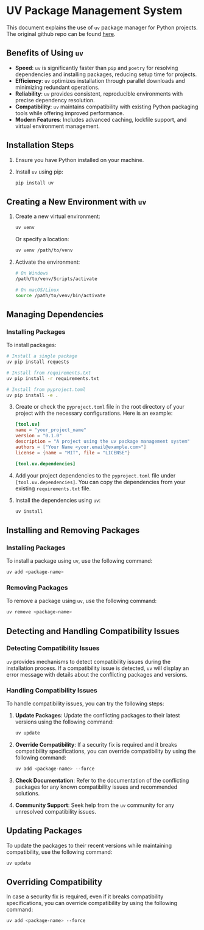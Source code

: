 # UV Package Management System

This document explains the use of `uv` package manager for Python projects.
The original github repo can be found [here](https://github.com/astral-sh/uv).

## Benefits of Using `uv`

- **Speed**: `uv` is significantly faster than `pip` and `poetry` for resolving dependencies and installing packages, reducing setup time for projects.
- **Efficiency**: `uv` optimizes installation through parallel downloads and minimizing redundant operations.
- **Reliability**: `uv` provides consistent, reproducible environments with precise dependency resolution.
- **Compatibility**: `uv` maintains compatibility with existing Python packaging tools while offering improved performance.
- **Modern Features**: Includes advanced caching, lockfile support, and virtual environment management.

## Installation Steps

1. Ensure you have Python installed on your machine.

2. Install `uv` using pip:

    ```sh
    pip install uv
    ```

## Creating a New Environment with `uv`

1. Create a new virtual environment:

    ```sh
    uv venv
    ```
   
   Or specify a location:
   
    ```sh
    uv venv /path/to/venv
    ```

2. Activate the environment:

    ```sh
    # On Windows
    /path/to/venv/Scripts/activate
    
    # On macOS/Linux
    source /path/to/venv/bin/activate
    ```

## Managing Dependencies

### Installing Packages

To install packages:

```sh
# Install a single package
uv pip install requests

# Install from requirements.txt
uv pip install -r requirements.txt

# Install from pyproject.toml
uv pip install -e .
```

3. Create or check the `pyproject.toml` file in the root directory of your project with the necessary configurations. Here is an example:

    ```toml
    [tool.uv]
    name = "your_project_name"
    version = "0.1.0"
    description = "A project using the uv package management system"
    authors = ["Your Name <your.email@example.com>"]
    license = {name = "MIT", file = "LICENSE"}

    [tool.uv.dependencies]
    ```

4. Add your project dependencies to the `pyproject.toml` file under `[tool.uv.dependencies]`. You can copy the dependencies from your existing `requirements.txt` file.

5. Install the dependencies using `uv`:

    ```sh
    uv install
    ```

## Installing and Removing Packages

### Installing Packages

To install a package using `uv`, use the following command:

```sh
uv add <package-name>
```

### Removing Packages

To remove a package using `uv`, use the following command:

```sh
uv remove <package-name>
```

## Detecting and Handling Compatibility Issues

### Detecting Compatibility Issues

`uv` provides mechanisms to detect compatibility issues during the installation process. If a compatibility issue is detected, `uv` will display an error message with details about the conflicting packages and versions.

### Handling Compatibility Issues

To handle compatibility issues, you can try the following steps:

1. **Update Packages**: Update the conflicting packages to their latest versions using the following command:

    ```sh
    uv update
    ```

2. **Override Compatibility**: If a security fix is required and it breaks compatibility specifications, you can override compatibility by using the following command:

    ```sh
    uv add <package-name> --force
    ```

3. **Check Documentation**: Refer to the documentation of the conflicting packages for any known compatibility issues and recommended solutions.

4. **Community Support**: Seek help from the `uv` community for any unresolved compatibility issues.

## Updating Packages

To update the packages to their recent versions while maintaining compatibility, use the following command:

```sh
uv update
```

## Overriding Compatibility

In case a security fix is required, even if it breaks compatibility specifications, you can override compatibility by using the following command:

```sh
uv add <package-name> --force
```
